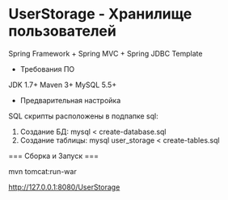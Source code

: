 UserStorage - Хранилище пользователей
===========

Spring Framework + Spring MVC + Spring JDBC Template

* Требования ПО

JDK 1.7+
Maven 3+
MySQL 5.5+

* Предварительная настройка

SQL скрипты расположены в подпапке sql:

1) Создание  БД: mysql < create-database.sql
2) Создание таблицы: mysql user_storage < create-tables.sql


=== Сборка и Запуск ===

 mvn tomcat:run-war

 http://127.0.0.1:8080/UserStorage

